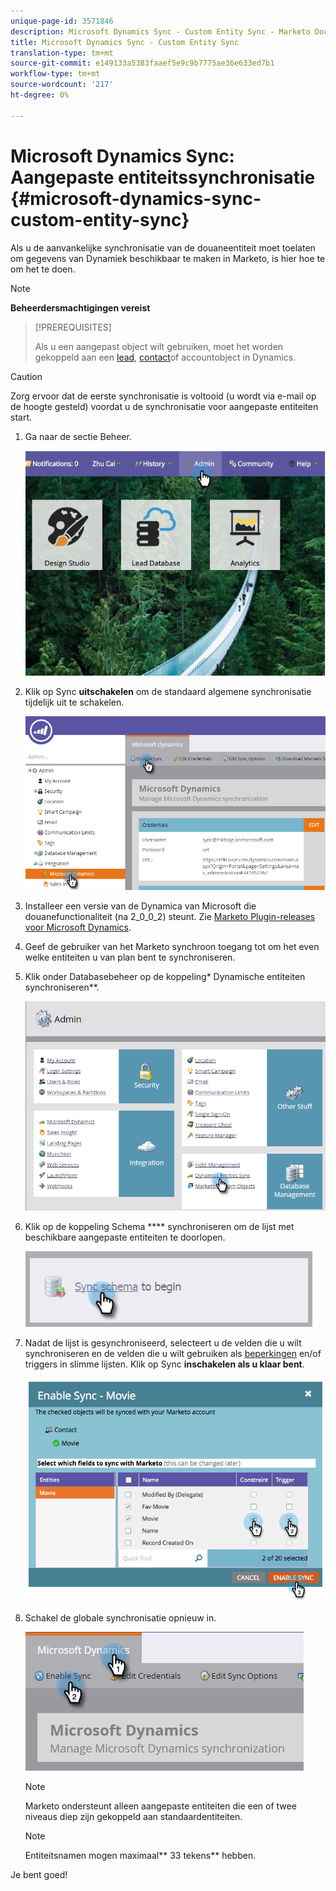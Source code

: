 ```yaml
---
unique-page-id: 3571846
description: Microsoft Dynamics Sync - Custom Entity Sync - Marketo Docs - Productdocumentatie
title: Microsoft Dynamics Sync - Custom Entity Sync
translation-type: tm+mt
source-git-commit: e149133a5383faaef5e9c9b7775ae36e633ed7b1
workflow-type: tm+mt
source-wordcount: '217'
ht-degree: 0%

---
```



# Microsoft Dynamics Sync: Aangepaste entiteitssynchronisatie {#microsoft-dynamics-sync-custom-entity-sync}

Als u de aanvankelijke synchronisatie van de douaneentiteit moet toelaten om gegevens van Dynamiek beschikbaar te maken in Marketo, is hier hoe te om het te doen.

>[!NOTE]
>
>**Beheerdersmachtigingen vereist**

>[!PREREQUISITES]
>
>Als u een aangepast object wilt gebruiken, moet het worden gekoppeld aan een [lead](microsoft-dynamics-sync-lead-sync.md), [contact](microsoft-dynamics-sync-contact-sync.md)of [](microsoft-dynamics-sync-account-sync.md)accountobject in Dynamics.

>[!CAUTION]
>
>Zorg ervoor dat de eerste synchronisatie is voltooid (u wordt via e-mail op de hoogte gesteld) voordat u de synchronisatie voor aangepaste entiteiten start.

1. Ga naar de sectie Beheer.

   ![](assets/image2014-10-20-14-3a32-3a16.png)

1. Klik op Sync **uitschakelen** om de standaard algemene synchronisatie tijdelijk uit te schakelen.

   ![](assets/image2015-11-10-9-3a0-3a6.png)

1. Installeer een versie van de Dynamica van Microsoft die douanefunctionaliteit (na 2_0_0_2) steunt. Zie [Marketo Plugin-releases voor Microsoft Dynamics](../../../../product-docs/crm-sync/microsoft-dynamics-sync/marketo-plugin-releases-for-microsoft-dynamics.md).
1. Geef de gebruiker van het Marketo synchroon toegang tot om het even welke entiteiten u van plan bent te synchroniseren.
1. Klik onder Databasebeheer op de koppeling* Dynamische entiteiten synchroniseren**.

   ![](assets/image2015-11-10-9-3a6-3a55.png)

1. Klik op de koppeling Schema **** synchroniseren om de lijst met beschikbare aangepaste entiteiten te doorlopen.

   ![](assets/image2015-11-10-9-3a41-3a37.png)

1. Nadat de lijst is gesynchroniseerd, selecteert u de velden die u wilt synchroniseren en de velden die u wilt gebruiken als [beperkingen](../../../../product-docs/core-marketo-concepts/smart-lists-and-static-lists/using-smart-lists/add-a-constraint-to-a-smart-list-filter.md) en/of triggers in slimme lijsten. Klik op Sync **inschakelen als u klaar bent**.

   ![](assets/image2014-10-20-14-3a32-3a55.png)

1. Schakel de globale synchronisatie opnieuw in.

   ![](assets/image2015-11-10-9-3a48-3a35.png)

   >[!NOTE]
   >
   >Marketo ondersteunt alleen aangepaste entiteiten die een of twee niveaus diep zijn gekoppeld aan standaardentiteiten.

   >[!NOTE]
   >
   >Entiteitsnamen mogen maximaal** 33 tekens** hebben.

Je bent goed!